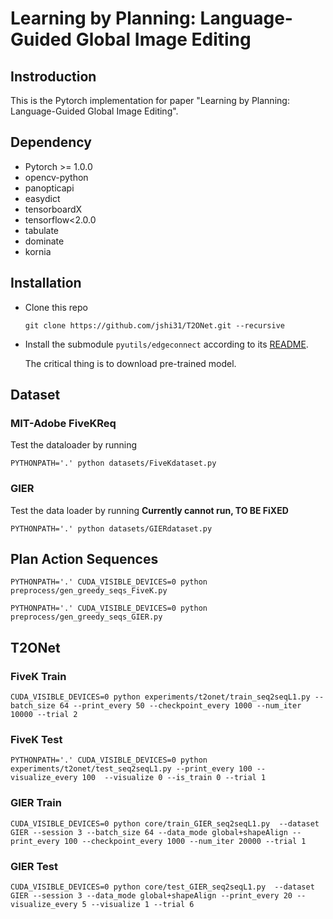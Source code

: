 # Learning by Planning: Language-Guided Global Image Editing

## Instroduction
This is the Pytorch implementation for paper "Learning by Planning: Language-Guided Global Image Editing".

## Dependency

- Pytorch >= 1.0.0
- opencv-python 
- panopticapi
- easydict
- tensorboardX
- tensorflow<2.0.0
- tabulate
- dominate
- kornia



## Installation

- Clone this repo

  ```shell
  git clone https://github.com/jshi31/T2ONet.git --recursive
  ```

- Install the submodule `pyutils/edgeconnect` according to its [README](https://github.com/jshi31/edge-connect/tree/1f2658e3b190de47b86b9e25ff39227ed90d5f26).

  The critical thing is to download pre-trained model.

## Dataset

### MIT-Adobe FiveKReq

Test the dataloader by running

```shell
PYTHONPATH='.' python datasets/FiveKdataset.py
```

### GIER

Test the data loader by running **Currently cannot run, TO BE FiXED**

```shell
PYTHONPATH='.' python datasets/GIERdataset.py
```



## Plan Action Sequences

```shell
PYTHONPATH='.' CUDA_VISIBLE_DEVICES=0 python preprocess/gen_greedy_seqs_FiveK.py
```

```shell
PYTHONPATH='.' CUDA_VISIBLE_DEVICES=0 python preprocess/gen_greedy_seqs_GIER.py
```



## T2ONet

### FiveK Train

```shell
CUDA_VISIBLE_DEVICES=0 python experiments/t2onet/train_seq2seqL1.py --batch_size 64 --print_every 50 --checkpoint_every 1000 --num_iter 10000 --trial 2
```

### FiveK Test

```shell
PYTHONPATH='.' CUDA_VISIBLE_DEVICES=0 python experiments/t2onet/test_seq2seqL1.py --print_every 100 --visualize_every 100  --visualize 0 --is_train 0 --trial 1 
```

### GIER Train

```shell
CUDA_VISIBLE_DEVICES=0 python core/train_GIER_seq2seqL1.py  --dataset GIER --session 3 --batch_size 64 --data_mode global+shapeAlign --print_every 100 --checkpoint_every 1000 --num_iter 20000 --trial 1 
```

### GIER Test

```shell
CUDA_VISIBLE_DEVICES=0 python core/test_GIER_seq2seqL1.py  --dataset GIER --session 3 --data_mode global+shapeAlign --print_every 20 --visualize_every 5 --visualize 1 --trial 6
```
